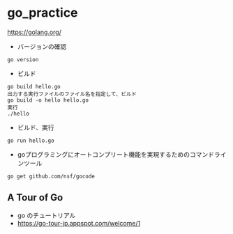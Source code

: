 # go_practice

https://golang.org/

- バージョンの確認
```
go version

```
- ビルド
```
go build hello.go
出力する実行ファイルのファイル名を指定して、ビルド
go build -o hello hello.go
実行
./hello
```
- ビルド、実行
```
go run hello.go
```
- goプログラミングにオートコンプリート機能を実現するためのコマンドラインツール
```
go get github.com/nsf/gocode
```
## A Tour of Go
- go のチュートリアル
- https://go-tour-jp.appspot.com/welcome/1
